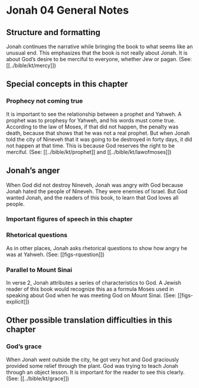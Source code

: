 # Jonah 04 General Notes

## Structure and formatting

Jonah continues the narrative while bringing the book to what seems like an unusual end. This emphasizes that the book is not really about Jonah. It is about God’s desire to be merciful to everyone, whether Jew or pagan. (See: [[../bible/kt/mercy]])

## Special concepts in this chapter

### Prophecy not coming true

It is important to see the relationship between a prophet and Yahweh. A prophet was to prophesy for Yahweh, and his words must come true. According to the law of Moses, if that did not happen, the penalty was death, because that shows that he was not a real prophet. But when Jonah told the city of Nineveh that it was going to be destroyed in forty days, it did not happen at that time. This is because God reserves the right to be merciful. (See: [[../bible/kt/prophet]] and [[../bible/kt/lawofmoses]])

## Jonah’s anger

When God did not destroy Nineveh, Jonah was angry with God because Jonah hated the people of Nineveh. They were enemies of Israel. But God wanted Jonah, and the readers of this book, to learn that God loves all people.

### Important figures of speech in this chapter

### Rhetorical questions

As in other places, Jonah asks rhetorical questions to show how angry he was at Yahweh. (See: [[figs-rquestion]])

### Parallel to Mount Sinai

In verse 2, Jonah attributes a series of characteristics to God. A Jewish reader of this book would recognize this as a formula Moses used in speaking about God when he was meeting God on Mount Sinai. (See: [[figs-explicit]])

## Other possible translation difficulties in this chapter

### God’s grace

When Jonah went outside the city, he got very hot and God graciously provided some relief through the plant. God was trying to teach Jonah through an object lesson. It is important for the reader to see this clearly. (See: [[../bible/kt/grace]])